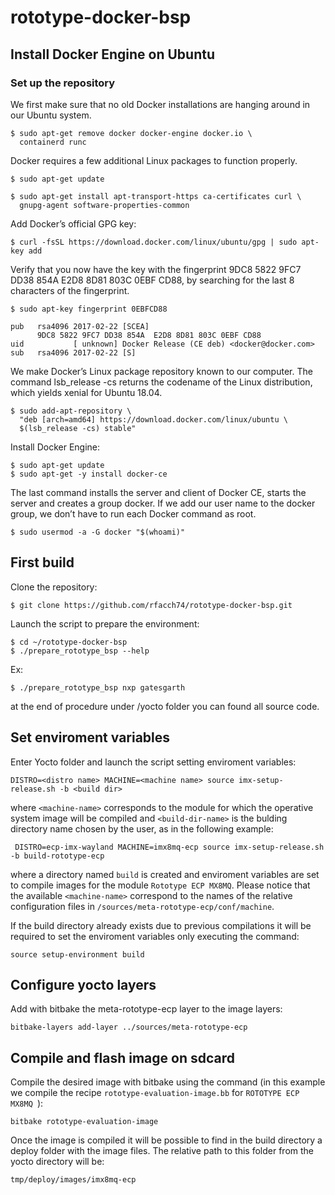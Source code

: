 # rototype-docker-bsp

## Install Docker Engine on Ubuntu

### Set up the repository

We first make sure that no old Docker installations are hanging around in our Ubuntu system.

    $ sudo apt-get remove docker docker-engine docker.io \
      containerd runc
  
Docker requires a few additional Linux packages to function properly.

    $ sudo apt-get update

    $ sudo apt-get install apt-transport-https ca-certificates curl \
      gnupg-agent software-properties-common

Add Docker’s official GPG key:

    $ curl -fsSL https://download.docker.com/linux/ubuntu/gpg | sudo apt-key add 

Verify that you now have the key with the fingerprint 9DC8 5822 9FC7 DD38 854A  E2D8 8D81 803C 0EBF CD88, by searching for the last 8 characters of the fingerprint.

    $ sudo apt-key fingerprint 0EBFCD88

    pub   rsa4096 2017-02-22 [SCEA]
          9DC8 5822 9FC7 DD38 854A  E2D8 8D81 803C 0EBF CD88
    uid           [ unknown] Docker Release (CE deb) <docker@docker.com>
    sub   rsa4096 2017-02-22 [S]

We make Docker’s Linux package repository known to our computer. The command lsb_release -cs returns the codename of the Linux distribution, which yields xenial for Ubuntu 18.04.

    $ sudo add-apt-repository \
      "deb [arch=amd64] https://download.docker.com/linux/ubuntu \
      $(lsb_release -cs) stable"

Install Docker Engine:

    $ sudo apt-get update
    $ sudo apt-get -y install docker-ce

The last command installs the server and client of Docker CE, starts the server and creates a group docker. If we add our user name to the docker group, we don’t have to run each Docker command as root.

    $ sudo usermod -a -G docker "$(whoami)"

## First build

Clone the repository:

    $ git clone https://github.com/rfacch74/rototype-docker-bsp.git

Launch the script to prepare the environment:

    $ cd ~/rototype-docker-bsp
    $ ./prepare_rototype_bsp --help

Ex:

    $ ./prepare_rototype_bsp nxp gatesgarth

at the end of procedure under /yocto folder you can found all source code.


## Set enviroment variables

Enter Yocto folder and launch the script setting enviroment variables:

	DISTRO=<distro name> MACHINE=<machine name> source imx-setup-release.sh -b <build dir>

where ``<machine-name>`` corresponds to the module for which the operative system image will be compiled and ``<build-dir-name>`` is the bulding directory name chosen by the user, as in the following example:

	 DISTRO=ecp-imx-wayland MACHINE=imx8mq-ecp source imx-setup-release.sh -b build-rototype-ecp

where a directory named ``build`` is created and enviroment variables are set to compile images for the module ``Rototype ECP MX8MQ``. Please notice that the available ``<machine-name>`` correspond to the names of the relative configuration files in ``/sources/meta-rototype-ecp/conf/machine``.

If the build directory already exists due to previous compilations it will be required to set the enviroment variables only executing the command:

	source setup-environment build

## Configure yocto layers

Add with bitbake the meta-rototype-ecp layer to the image layers:

	bitbake-layers add-layer ../sources/meta-rototype-ecp

## Compile and flash image on sdcard

Compile the desired image with bitbake using the command (in this example we compile the recipe ``rototype-evaluation-image.bb`` for ``ROTOTYPE ECP MX8MQ ``):

	bitbake rototype-evaluation-image

Once the image is compiled it will be possible to find in the build directory a deploy folder with the image files. The relative path to this folder from the yocto directory will be:

	tmp/deploy/images/imx8mq-ecp
